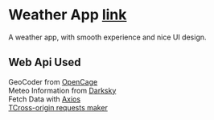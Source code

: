 # Weather App [link](https://amine-louni.github.io/weather_app/)

A weather app, with smooth experience and nice UI design.

## Web Api Used
  
GeoCoder from [OpenCage](https://opencagedata.com/)  
Meteo Information from [Darksky](https://darksky.net/)  
Fetch Data with [Axios](https://github.com/axios/axios)  
[TCross-origin requests maker](https://cors-anywhere.herokuapp.com/)  

